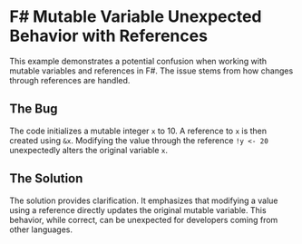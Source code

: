 # F# Mutable Variable Unexpected Behavior with References
This example demonstrates a potential confusion when working with mutable variables and references in F#. The issue stems from how changes through references are handled.

## The Bug
The code initializes a mutable integer `x` to 10.  A reference to `x` is then created using `&x`.  Modifying the value through the reference `!y <- 20` unexpectedly alters the original variable `x`.

## The Solution
The solution provides clarification.  It emphasizes that modifying a value using a reference directly updates the original mutable variable. This behavior, while correct, can be unexpected for developers coming from other languages.